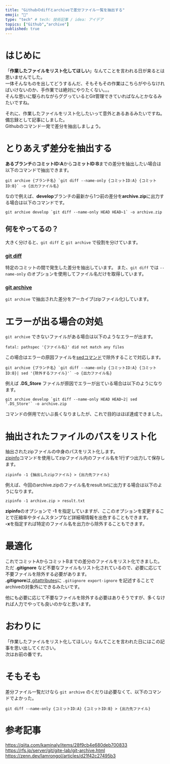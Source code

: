 ```yaml
---
title: "Githubのdiffとarchiveで差分ファイル一覧を抽出する"
emoji: "📓"
type: "tech" # tech: 技術記事 / idea: アイデア
topics: ["Github","archive"]
published: true
---
```


# はじめに
「**作業したファイルをリスト化してほしい**」なんてことを言われる日が来るとは思いませんでした。  
一体そんなものを出してどうするんだ、そもそもその作業はこちらがやらなければいけないのか、手作業では絶対にやりたくない。。。  
そんな思いに駆られながらググっているとGit管理できていればなんとかなるみたいですね。  

それに、作業したファイルをリスト化したいって意外とあるあるみたいですね。備忘録として記事にしました。  
Githubのコマンド一発で差分を抽出しましょう。  

# とりあえず差分を抽出する

**あるブランチ**の**コミットID:A**から**コミットID:B**までの差分を抽出したい場合は以下のコマンドで抽出できます。  
```
git archive {ブランチ名} `git diff --name-only {コミットID:A} {コミットID:B}` -o {出力ファイル名}
```

なので例えば、**develop**ブランチの最新から1つ前の差分を**archive.zip**に出力する場合は以下のコマンドです。
```
git archive develop `git diff --name-only HEAD HEAD~1` -o archive.zip
```

## 何をやってるの？

大きく分けると、`git diff` と `git archive` で役割を分けています。  
### [git diff](https://git-scm.com/docs/git-diff)
特定のコミットの間で発生した差分を抽出しています。
また、`git diff` では `--name-only` のオプションを使用してファイル名だけを取得しています。  

### [git archive](https://git-scm.com/docs/git-archive)
`git archive` で抽出された差分をアーカイブ(zipファイル化)しています。  


# エラーが出る場合の対処
`git archive` できないファイルがある場合は以下のようなエラーが出ます。
```
fatal: pathspec '{ファイル名}' did not match any files
```

この場合はエラーの原因ファイルを[sedコマンド](https://tech-blog.rakus.co.jp/entry/20211022/sed)で除外することで対応します。
```
git archive {ブランチ名} `git diff --name-only {コミットID:A} {コミットID:B}| sed '{除外するファイル}'` -o {出力ファイル名}
```

例えば **.DS_Store** ファイルが原因でエラーが出ている場合は以下のようになります。
```
git archive develop `git diff --name-only HEAD HEAD~2| sed '.DS_Store'` -o archive.zip
```

コマンドの併用でだいぶ長くなりましたが、これで目的はほぼ達成できました。  

# 抽出されたファイルのパスをリスト化

抽出されたzipファイルの中身のパスをリスト化します。  
[zipinfo](https://4thsight.xyz/3761)コマンドを使用してzipファイル内のファイル名を1行ずつ出力して保存します。  
```
zipinfo -1 {抽出したzipファイル} > {出力先ファイル}
```
例えば、今回のarchive.zipのファイル名をresult.txtに出力する場合は以下のようになります。
```
zipinfo -1 archive.zip > result.txt
```

**zipinfo**のオプションで **-1** を指定していますが、ここのオプションを変更することで圧縮率やタイムスタンプなど詳細場情報を出色することもできます。  
**-x**を指定すれば特定のファイル名を出力から除外することもできます。  

# 最適化
これでコミットAからコミットBまでの差分のファイルをリスト化できました。  
ただ **.gitignore** など不要なファイルもリスト化されているので、必要に応じて不要ファイルを除外する必要があります。  
**.gitignore**は[.gitattributes](https://zenn.dev/woo_noo/articles/5fcee179d890d1174add)に `.gitignore export-ignore` を記述することでarchiveの対象外にできるみたいです。  

他にも必要に応じて不要なファイルを除外する必要はありそうですが、多くなければ人力でやっても良いのかなと思います。  

# おわりに
「作業したファイルをリスト化してほしい」なんてことを言われた日にはこの記事を思い出してください。  
次はお前の番です。  

# そもそも
差分ファイル一覧だけなら `git archive` のくだりは必要なくて、以下のコマンドでよかった。  
```
git diff --name-only {コミットID:A} {コミットID:B} > {出力先ファイル}
```
# 参考記事
https://qiita.com/kaminaly/items/28f9cb4e680deb700833
https://rfs.jp/server/git/gite-lab/git-archive.html
https://zenn.dev/lamrongol/articles/d21f42c27495b3
